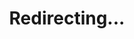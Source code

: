 ---
title: Redirecting...
layout: redirect
sitemap: false
permalink: /results/Taiwan
redirect_to: /results/TWN/
---